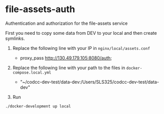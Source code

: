 # file-assets-auth
Authentication and authorization for the file-assets service

First you need to copy some data from DEV to your local and then create symlinks.

1. Replace the following line with your IP in `nginx/local/assets.conf`

    - proxy_pass http://130.49.179.105:8080/auth;
2. Replace the following line with your path to the files in `docker-compose.local.yml`
    - "~/codcc-dev-test/data-dev:/Users/SLS325/codcc-dev-test/data-dev"
3. Run
```
./docker-development up local
```
